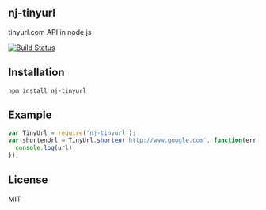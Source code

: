 ## nj-tinyurl

tinyurl.com API in node.js

[![Build Status](https://secure.travis-ci.org/franciscallo/nj-tinyurl.png)](http://travis-ci.org/franciscallo/nj-tinyurl)

## Installation

`npm install nj-tinyurl`

## Example
```js
var TinyUrl = require('nj-tinyurl');
var shortenUrl = TinyUrl.shorten('http://www.google.com', function(err, url) {
  console.log(url)
});

```

## License
MIT

